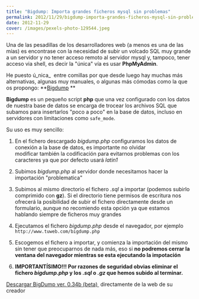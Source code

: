 ```yaml
---
title: "Bigdump: Importa grandes ficheros mysql sin problemas"
permalink: 2012/11/29/bigdump-importa-grandes-ficheros-mysql-sin-problemas/
date: 2012-11-29
cover: /images/pexels-photo-129544.jpeg
---
```

Una de las pesadillas de los desarrolladores web (a menos es una de las mías) es encontrase con la necesidad de subir un volcado SQL muy grande a un servidor y no tener acceso remoto al servidor mysql y, tampoco, tener acceso via shell, es decir la "única" vía es usar **PhpMyAdmin**.

He puesto ú_nica_  entre comillas por que desde luego hay muchas más alternativas, algunas muy manuales, o algunas más cómodas como la que os propongo: **[Bigdump](http://www.ozerov.de/bigdump/) **

**Bigdump** es un pequeño script **php** que una vez configurado con los datos de nuestra base de datos se encarga de trocear los archivos SQL que subamos para insertarlos "poco a poco" en la base de datos, incluso en servidores con limitaciones como `safe_mode`.

Su uso es muy sencillo:

1.  En el fichero descargado _bigdump.php_ configuramos los datos de conexión a la base de datos, es importante no olvidar modificar también la codificación para evitarnos problemas con los caracteres ya que por defecto usará _latin1_

3.  Subimos _bigdump.php_ al servidor donde necesitamos hacer la importación "problematica"

5.  Subimos al mismo directorio el fichero _.sql_ a importar (podemos subirlo comprimido con __gz__). Si el directorio tiene permisos de escritura nos ofrecerá la posibilidad de subir el fichero directamente desde un formulario, aunque no recomiendo esta opción ya que estamos hablando siempre de ficheros muy grandes

7.  Ejecutamos el fichero _bigdump.php_ desde el navegador, por ejemplo `http://www.tuweb.com/bigdump.php`

9.  Escogemos el fichero a importar, y comienza la importación del mismo sin tener que preocuparnos de nada más, eso si **no podremos cerrar la ventana del navegador mientras se esta ejecutando la impotación**

11.  **IMPORTANTÍSIMO!!! Por razones de seguridad obvias eliminar el fichero _bigdump.php_ y los _.sql_ o _.gz_ que hemos subido al terminar.**

[Descargar BigDump ver. 0.34b (beta) ](http://www.ozerov.de/bigdump.zip) directamente de la web de su creador

